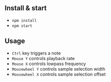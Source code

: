 ## Install & start

- `npm install`
- `npm start`

## Usage

- `Ctrl` key triggers a note
- `Mouse Y` controls playback rate
- `Mouse X` controls lowpass frequency
- `Mousewheel Y` controls sample selection width
- `Mousewheel X` controls sample selection offset
